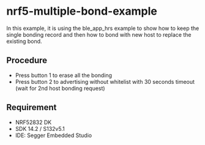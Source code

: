 # nrf5-multiple-bond-example

In this example, it is using the ble_app_hrs example to show how to keep the single bonding record and then how to bond with new host to replace the existing bond.


## Procedure

* Press button 1 to erase all the bonding
* Press button 2 to advertising without whitelist with 30 seconds timeout (wait for 2nd host bonding request)

## Requirement

* NRF52832 DK 
* SDK 14.2 / S132v5.1
* IDE: Segger Embedded Studio
